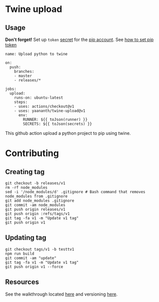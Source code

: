 # Twine upload
## Usage
**Don't forget!** Set up `token` [secret](https://developer.github.com/actions/managing-workflows/storing-secrets/) for the [pip account](https://pypi.org/account/login/). See [how to set pip token](https://pypi.org/help/#apitoken)
```
name: Upload python to twine

on:
  push:
    branches:
    - master
    - releases/*

jobs:
  upload:
    runs-on: ubuntu-latest
    steps:
    - uses: actions/checkout@v1
    - uses: yaananth/twine-upload@v1
      env:
        RUNNER: ${{ toJson(runner) }}
        SECRETS: ${{ toJson(secrets) }}

```


This github action upload a python project to pip using twine.

# Contributing
## Creating tag
```
git checkout -b releases/v1
rm -rf node_modules
sed -i '/node_modules/d' .gitignore # Bash command that removes node_modules from .gitignore
git add node_modules .gitignore
git commit -am node_modules
git push origin releases/v1
git push origin :refs/tags/v1
git tag -fa v1 -m "Update v1 tag"
git push origin v1
```
## Updating tag
```
git checkout tags/v1 -b testtv1
npm run build
git commit -am "update"
git tag -fa v1 -m "Update v1 tag"
git push origin v1 --force
```

## Resources

See the walkthrough located [here](https://github.com/actions/toolkit/blob/master/docs/javascript-action.md) and versioning [here](https://github.com/actions/toolkit/blob/master/docs/action-versioning.md).
